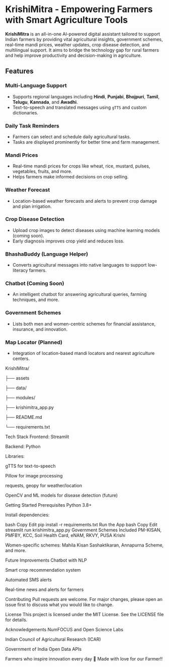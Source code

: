 #  KrishiMitra - Empowering Farmers with Smart Agriculture Tools

**KrishiMitra** is an all-in-one AI-powered digital assistant tailored to support Indian farmers by providing vital agricultural insights,
government schemes, real-time mandi prices, weather updates, crop disease detection, and multilingual support. It aims to bridge the technology
gap for rural farmers and help improve productivity and decision-making in agriculture.

##  Features

###  Multi-Language Support
- Supports regional languages including **Hindi**, **Punjabi**, **Bhojpuri**, **Tamil**, **Telugu**, **Kannada**, and **Awadhi**.
- Text-to-speech and translated messages using `gTTS` and custom dictionaries.

###  Daily Task Reminders
- Farmers can select and schedule daily agricultural tasks.
- Tasks are displayed prominently for better time and farm management.

###  Mandi Prices
- Real-time mandi prices for crops like wheat, rice, mustard, pulses, vegetables, fruits, and more.
- Helps farmers make informed decisions on crop selling.

###  Weather Forecast
- Location-based weather forecasts and alerts to prevent crop damage and plan irrigation.

###  Crop Disease Detection
- Upload crop images to detect diseases using machine learning models (coming soon).
- Early diagnosis improves crop yield and reduces loss.

###  BhashaBuddy (Language Helper)
- Converts agricultural messages into native languages to support low-literacy farmers.

###  Chatbot (Coming Soon)
- An intelligent chatbot for answering agricultural queries, farming techniques, and more.

###  Government Schemes
- Lists both men and women-centric schemes for financial assistance, insurance, and innovation.

###  Map Locator (Planned)
- Integration of location-based mandi locators and nearest agriculture centers.
  
KrishiMitra/

├── assets  

├── data/           

├── modules/      

├── krishimitra_app.py 

├── README.md        

└── requirements.txt    

 Tech Stack
Frontend: Streamlit

Backend: Python

Libraries:

gTTS for text-to-speech

Pillow for image processing

requests, geopy for weather/location

OpenCV and ML models for disease detection (future)

 Getting Started
Prerequisites
Python 3.8+

Install dependencies:

bash
Copy
Edit
pip install -r requirements.txt
Run the App
bash
Copy
Edit
streamlit run krishimitra_app.py
Government Schemes Included
PM-KISAN, PMFBY, KCC, Soil Health Card, eNAM, RKVY, PUSA Krishi

Women-specific schemes: Mahila Kisan Sashaktikaran, Annapurna Scheme, and more.

 Future Improvements
Chatbot with NLP

Smart crop recommendation system

Automated SMS alerts

Real-time news and alerts for farmers

 Contributing
Pull requests are welcome. For major changes, please open an issue first to discuss what you would like to change.

 License
This project is licensed under the MIT License. See the LICENSE file for details.

 Acknowledgements
NumFOCUS and Open Science Labs

Indian Council of Agricultural Research (ICAR)

Government of India Open Data APIs

Farmers who inspire innovation every day 🌾
Made with love for our Farmer!!
